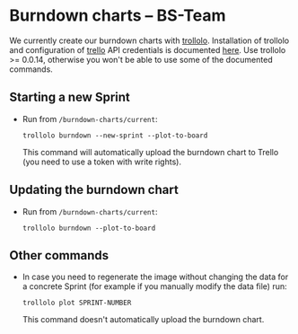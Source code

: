 # Burndown charts – BS-Team

We currently create our burndown charts with [trollolo](https://github.com/openSUSE/trollolo).
Installation of trollolo and configuration of [trello](https://trello.com) API credentials is
documented [here](https://github.com/openSUSE/trollolo#installation). Use trollolo >= 0.0.14, otherwise you won't be able to use some of the documented commands.

## Starting a new Sprint

- Run from `/burndown-charts/current`:

  ```shell
  trollolo burndown --new-sprint --plot-to-board
  ```

  This command will automatically upload the burndown chart to Trello (you need to use a token with write rights).


## Updating the burndown chart

- Run from `/burndown-charts/current`:

  ```shell
  trollolo burndown --plot-to-board
  ```
  
## Other commands

- In case you need to regenerate the image without changing the data for a concrete Sprint (for example if you manually modify the data file) run:

  ```shell
  trollolo plot SPRINT-NUMBER
  ```
  
  This command doesn't automatically upload the burndown chart.